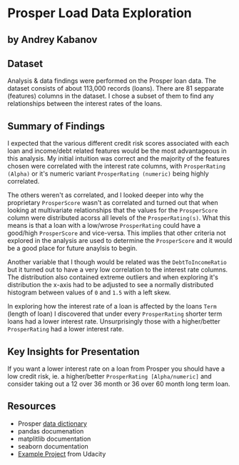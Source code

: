 # Prosper Load Data Exploration

## by Andrey Kabanov

## Dataset

Analysis & data findings were performed on the Prosper loan data. The dataset consists of about 113,000 records (loans). There are 81 sepparate (features) columns in the dataset. I chose a subset of them to find any relationships between the interest rates of the loans.

## Summary of Findings

I expected that the various different credit risk scores associated with each loan and income/debt related features would be the most advantageous in this analysis. My initial intuition was correct and the majority of the features chosen were correlated with the interest rate columns, with `ProsperRating (Alpha)` or it's numeric variant `ProsperRating (numeric)` being highly correlated. 

The others weren't as correlated, and I looked deeper into why the proprietary `ProsperScore` wasn't as correlated and turned out that when looking at multivariate relationships that the values for the `ProsperScore` column were distributed acorss all levels of the `ProsperRating(s)`. What this means is that a loan with a low/wrose `ProsperRating` could have a good/high `ProsperScore` and vice-versa. This implies that other criteria not explored in the analysis are used to determine the `ProsperScore` and it would be a good place for future anaylsis to begin.

Another variable that I though would be related was the `DebtToIncomeRatio` but it turned out to have a very low correlation to the interest rate columns. The distribution also contained extreme outliers and when exploring it's distribution the x-axis had to be adjusted to see a normally distributed histogram between values of `0` and `1.5` with a left skew.

In exploring how the interest rate of a loan is affected by the loans `Term` (length of loan) I discovered that under every `ProsperRating` shorter term loans had a lower interest rate. Unsurprisingly those with a higher/better `ProsperRating` had a lower interest rate.

## Key Insights for Presentation

If you want a lower interest rate on a loan from Prosper you should have a low credit risk, ie. a higher/better `ProsperRating [Alpha/numeric]` and consider taking out a 12 over 36 month or 36 over 60 month long term loan.

## Resources
* Prosper [data dictionary](https://docs.google.com/spreadsheet/ccc?key=0AllIqIyvWZdadDd5NTlqZ1pBMHlsUjdrOTZHaVBuSlE&usp=sharing)
* pandas documenation
* matplitlib documentation
* seaborn documentation
* [Example Project](Example%20Project/Example_Project_Diamonds_Part1.html) from Udacity

